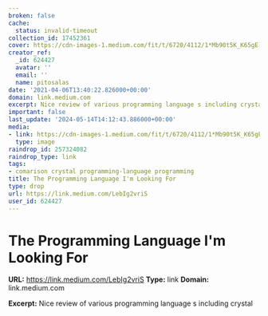```yaml
---
broken: false
cache:
  status: invalid-timeout
collection_id: 17452361
cover: https://cdn-images-1.medium.com/fit/t/6720/4112/1*Mb90t5K_K65gE-1YBm8xMA.png
creator_ref:
  _id: 624427
  avatar: ''
  email: ''
  name: pitosalas
date: '2021-04-06T13:40:22.826000+00:00'
domain: link.medium.com
excerpt: Nice review of various programming language s including crystal
important: false
last_update: '2024-05-14T14:12:43.886000+00:00'
media:
- link: https://cdn-images-1.medium.com/fit/t/6720/4112/1*Mb90t5K_K65gE-1YBm8xMA.png
  type: image
raindrop_id: 257324082
raindrop_type: link
tags:
- comarison crystal programming-language programming
title: The Programming Language I'm Looking For
type: drop
url: https://link.medium.com/LebIg2vriS
user_id: 624427
---
```


# The Programming Language I'm Looking For

**URL:** https://link.medium.com/LebIg2vriS
**Type:** link
**Domain:** link.medium.com

**Excerpt:** Nice review of various programming language s including crystal
